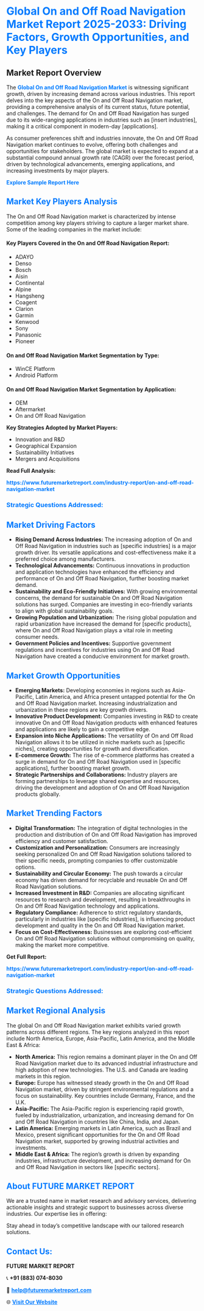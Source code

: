 <h1 style="color: #007BFF;">Global On and Off Road Navigation Market Report 2025-2033: Driving Factors, Growth Opportunities, and Key Players</h1>

<section id="overview">
<h2>Market Report Overview</h2>
<p>The <a href="https://www.futuremarketreport.com/industry-report/on-and-off-road-navigation-market" style="color: #007BFF; text-decoration: none;"><strong>Global On and Off Road Navigation Market</strong></a> is witnessing significant growth, driven by increasing demand across various industries. This report delves into the key aspects of the On and Off Road Navigation market, providing a comprehensive analysis of its current status, future potential, and challenges. The demand for On and Off Road Navigation has surged due to its wide-ranging applications in industries such as [insert industries], making it a critical component in modern-day [applications].</p>
<p>As consumer preferences shift and industries innovate, the On and Off Road Navigation market continues to evolve, offering both challenges and opportunities for stakeholders. The global market is expected to expand at a substantial compound annual growth rate (CAGR) over the forecast period, driven by technological advancements, emerging applications, and increasing investments by major players.</p>
</section>

<section id="overview">
<p><a href="https://www.futuremarketreport.com/request-sample/reportId=126831" style="color: #007BFF; text-decoration: none;"><strong>Explore Sample Report Here</strong></a></p>
</section>

<section id="key-players">
<h2 style="color: #007BFF;">Market Key Players Analysis</h2>
<p>The On and Off Road Navigation market is characterized by intense competition among key players striving to capture a larger market share. Some of the leading companies in the market include:</p>
<h4>Key Players Covered in the On and Off Road Navigation Report:</h4>
<ul><li>ADAYO</li><li>Denso</li><li>Bosch</li><li>Aisin</li><li>Continental</li><li>Alpine</li><li>Hangsheng</li><li>Coagent</li><li>Clarion</li><li>Garmin</li><li>Kenwood</li><li>Sony</li><li>Panasonic</li><li>Pioneer</li></ul>
<h4>On and Off Road Navigation Market Segmentation by Type:</h4>
<ul><li>WinCE Platform</li><li>Android Platform</li></ul>

<h4>On and Off Road Navigation Market Segmentation by Application:</h4>
<ul><li>OEM</li><li>Aftermarket</li><li>On and Off Road Navigation</li></ul>
<p><strong>Key Strategies Adopted by Market Players:</strong></p>
<ul>
<li>Innovation and R&D</li>
<li>Geographical Expansion</li>
<li>Sustainability Initiatives</li>
<li>Mergers and Acquisitions</li>
</ul>
</section>

<section>
<p><strong>Read Full Analysis: </strong></p><a href="https://www.futuremarketreport.com/industry-report/on-and-off-road-navigation-market" style="color: #007BFF; text-decoration: none;"><strong>https://www.futuremarketreport.com/industry-report/on-and-off-road-navigation-market</strong></a>
<h3 style="color: #007BFF;">Strategic Questions Addressed:</h3>
</section>

<section id="driving-factors">
<h2 style="color: #007BFF;">Market Driving Factors</h2>
<ul>
<li><strong>Rising Demand Across Industries:</strong> The increasing adoption of On and Off Road Navigation in industries such as [specific industries] is a major growth driver. Its versatile applications and cost-effectiveness make it a preferred choice among manufacturers.</li>
<li><strong>Technological Advancements:</strong> Continuous innovations in production and application technologies have enhanced the efficiency and performance of On and Off Road Navigation, further boosting market demand.</li>
<li><strong>Sustainability and Eco-Friendly Initiatives:</strong> With growing environmental concerns, the demand for sustainable On and Off Road Navigation solutions has surged. Companies are investing in eco-friendly variants to align with global sustainability goals.</li>
<li><strong>Growing Population and Urbanization:</strong> The rising global population and rapid urbanization have increased the demand for [specific products], where On and Off Road Navigation plays a vital role in meeting consumer needs.</li>
<li><strong>Government Policies and Incentives:</strong> Supportive government regulations and incentives for industries using On and Off Road Navigation have created a conducive environment for market growth.</li>
</ul>
</section>

<section id="growth-opportunities">
<h2 style="color: #007BFF;">Market Growth Opportunities</h2>
<ul>
<li><strong>Emerging Markets:</strong> Developing economies in regions such as Asia-Pacific, Latin America, and Africa present untapped potential for the On and Off Road Navigation market. Increasing industrialization and urbanization in these regions are key growth drivers.</li>
<li><strong>Innovative Product Development:</strong> Companies investing in R&D to create innovative On and Off Road Navigation products with enhanced features and applications are likely to gain a competitive edge.</li>
<li><strong>Expansion into Niche Applications:</strong> The versatility of On and Off Road Navigation allows it to be utilized in niche markets such as [specific niches], creating opportunities for growth and diversification.</li>
<li><strong>E-commerce Growth:</strong> The rise of e-commerce platforms has created a surge in demand for On and Off Road Navigation used in [specific applications], further boosting market growth.</li>
<li><strong>Strategic Partnerships and Collaborations:</strong> Industry players are forming partnerships to leverage shared expertise and resources, driving the development and adoption of On and Off Road Navigation products globally.</li>
</ul>
</section>

<section id="trending-factors">
<h2 style="color: #007BFF;">Market Trending Factors</h2>
<ul>
<li><strong>Digital Transformation:</strong> The integration of digital technologies in the production and distribution of On and Off Road Navigation has improved efficiency and customer satisfaction.</li>
<li><strong>Customization and Personalization:</strong> Consumers are increasingly seeking personalized On and Off Road Navigation solutions tailored to their specific needs, prompting companies to offer customizable options.</li>
<li><strong>Sustainability and Circular Economy:</strong> The push towards a circular economy has driven demand for recyclable and reusable On and Off Road Navigation solutions.</li>
<li><strong>Increased Investment in R&D:</strong> Companies are allocating significant resources to research and development, resulting in breakthroughs in On and Off Road Navigation technology and applications.</li>
<li><strong>Regulatory Compliance:</strong> Adherence to strict regulatory standards, particularly in industries like [specific industries], is influencing product development and quality in the On and Off Road Navigation market.</li>
<li><strong>Focus on Cost-Effectiveness:</strong> Businesses are exploring cost-efficient On and Off Road Navigation solutions without compromising on quality, making the market more competitive.</li>
</ul>
</section>

<section>
<p><strong>Get Full Report: </strong></p><a href="https://www.futuremarketreport.com/industry-report/on-and-off-road-navigation-market" style="color: #007BFF; text-decoration: none;"><strong>https://www.futuremarketreport.com/industry-report/on-and-off-road-navigation-market</strong></a>
<h3 style="color: #007BFF;">Strategic Questions Addressed:</h3>
</section>


<section id="regional-analysis">
<h2 style="color: #007BFF;">Market Regional Analysis</h2>
<p>The global On and Off Road Navigation market exhibits varied growth patterns across different regions. The key regions analyzed in this report include North America, Europe, Asia-Pacific, Latin America, and the Middle East & Africa:</p>
<ul>
<li><strong>North America:</strong> This region remains a dominant player in the On and Off Road Navigation market due to its advanced industrial infrastructure and high adoption of new technologies. The U.S. and Canada are leading markets in this region.</li>
<li><strong>Europe:</strong> Europe has witnessed steady growth in the On and Off Road Navigation market, driven by stringent environmental regulations and a focus on sustainability. Key countries include Germany, France, and the U.K.</li>
<li><strong>Asia-Pacific:</strong> The Asia-Pacific region is experiencing rapid growth, fueled by industrialization, urbanization, and increasing demand for On and Off Road Navigation in countries like China, India, and Japan.</li>
<li><strong>Latin America:</strong> Emerging markets in Latin America, such as Brazil and Mexico, present significant opportunities for the On and Off Road Navigation market, supported by growing industrial activities and investments.</li>
<li><strong>Middle East & Africa:</strong> The region’s growth is driven by expanding industries, infrastructure development, and increasing demand for On and Off Road Navigation in sectors like [specific sectors].</li>
</ul>
</section>

<footer>
<h2 style="color: #007BFF;">About FUTURE MARKET REPORT</h2>
<p>We are a trusted name in market research and advisory services, delivering actionable insights and strategic support to businesses across diverse industries. Our expertise lies in offering:</p>

<p>Stay ahead in today’s competitive landscape with our tailored research solutions.</p>

<h2 style="color: #007BFF;">Contact Us:</h2>
<p><strong>FUTURE MARKET REPORT</strong></p>
<p>📞 <strong>+91 (883) 074-8030</strong></p>
<p>📧 <strong><a href="mailto:help@futuremarketreport.com" style="color: #007BFF;">help@futuremarketreport.com</a></strong></p>
<p>🌐 <strong><a href="https://www.futuremarketreport.com/" style="color: #007BFF;">Visit Our Website</a></strong></p>
</footer>